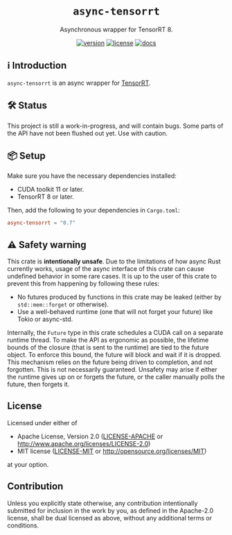 <h1 align="center">
  <code>async-tensorrt</code>
</h1>
<p align="center">Asynchronous wrapper for TensorRT 8.</p>
<div align="center">

[![version](https://img.shields.io/crates/v/async-tensorrt)](https://crates.io/crates/async-tensorrt)
[![license](https://img.shields.io/crates/l/async-tensorrt)](#license)
[![docs](https://img.shields.io/docsrs/async-tensorrt)](https://docs.rs/async-tensorrt)

</div>

## ℹ️ Introduction

`async-tensorrt` is an async wrapper for [TensorRT](https://developer.nvidia.com/tensorrt).

## 🛠 S️️tatus

This project is still a work-in-progress, and will contain bugs. Some parts of the API have not
been flushed out yet. Use with caution.

## 📦 Setup

Make sure you have the necessary dependencies installed:

* CUDA toolkit 11 or later.
* TensorRT 8 or later.

Then, add the following to your dependencies in `Cargo.toml`:

```toml
async-tensorrt = "0.7"
```

## ⚠️ Safety warning

This crate is **intentionally unsafe**. Due to the limitations of how async Rust currently works,
usage of the async interface of this crate can cause undefined behavior in some rare cases. It is up
to the user of this crate to prevent this from happening by following these rules:

* No futures produced by functions in this crate may be leaked (either by `std::mem::forget` or
  otherwise).
* Use a well-behaved runtime (one that will not forget your future) like Tokio or async-std.

Internally, the `Future` type in this crate schedules a CUDA call on a separate runtime thread. To
make the API as ergonomic as possible, the lifetime bounds of the closure (that is sent to the
runtime) are tied to the future object. To enforce this bound, the future will block and wait if it
is dropped. This mechanism relies on the future being driven to completion, and not forgotten. This
is not necessarily guaranteed. Unsafety may arise if either the runtime gives up on or forgets the
future, or the caller manually polls the future, then forgets it.

## License

Licensed under either of

 * Apache License, Version 2.0
   ([LICENSE-APACHE](LICENSE-APACHE) or http://www.apache.org/licenses/LICENSE-2.0)
 * MIT license
   ([LICENSE-MIT](LICENSE-MIT) or http://opensource.org/licenses/MIT)

at your option.

## Contribution

Unless you explicitly state otherwise, any contribution intentionally submitted
for inclusion in the work by you, as defined in the Apache-2.0 license, shall be
dual licensed as above, without any additional terms or conditions.
